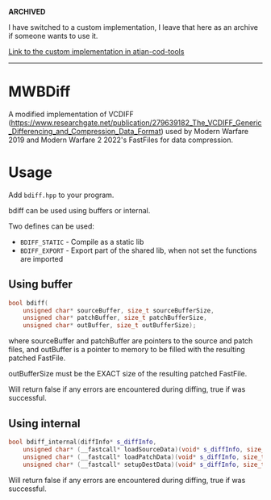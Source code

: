 **ARCHIVED**

I have switched to a custom implementation, I leave that here as an archive if someone wants to use it.

[Link to the custom implementation in atian-cod-tools](https://github.com/ate47/atian-cod-tools/blob/main/src/acts/tools/ff/fastfile_bdiff.cpp)

----




# MWBDiff
A modified implementation of VCDIFF (https://www.researchgate.net/publication/279639182_The_VCDIFF_Generic_Differencing_and_Compression_Data_Format) used by Modern Warfare 2019 and Modern Warfare 2 2022's FastFiles for data compression.

# Usage

Add `bdiff.hpp` to your program.

bdiff can be used using buffers or internal.

Two defines can be used:
- `BDIFF_STATIC` - Compile as a static lib
- `BDIFF_EXPORT` - Export part of the shared lib, when not set the functions are imported

## Using buffer

```cpp
bool bdiff(
    unsigned char* sourceBuffer, size_t sourceBufferSize, 
    unsigned char* patchBuffer, size_t patchBufferSize, 
    unsigned char* outBuffer, size_t outBufferSize);
```
    
where sourceBuffer and patchBuffer are pointers to the source and patch files, and outBuffer is a pointer to memory to be filled with the resulting patched FastFile.

outBufferSize must be the EXACT size of the resulting patched FastFile.

Will return false if any errors are encountered during diffing, true if was successful.

## Using internal

```cpp
bool bdiff_internal(diffInfo* s_diffInfo, 
    unsigned char* (__fastcall* loadSourceData)(void* s_diffInfo, size_t offset, size_t size),
    unsigned char* (__fastcall* loadPatchData)(void* s_diffInfo, size_t offset, size_t size, size_t* pOffset),
    unsigned char* (__fastcall* setupDestData)(void* s_diffInfo, size_t size));
```

Will return false if any errors are encountered during diffing, true if was successful.
